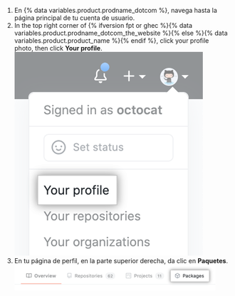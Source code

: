1. En {% data variables.product.prodname_dotcom %}, navega hasta la página principal de tu cuenta de usuario.
2. In the top right corner of {% ifversion fpt or ghec %}{% data variables.product.prodname_dotcom_the_website %}{% else %}{% data variables.product.product_name %}{% endif %}, click your profile photo, then click **Your profile**. ![Foto de perfil](/assets/images/help/profile/top_right_avatar.png)
3. En tu página de perfil, en la parte superior derecha, da clic en **Paquetes**. ![Opción de paquetes en la página de perfil](/assets/images/help/package-registry/packages-from-user-profile.png)
